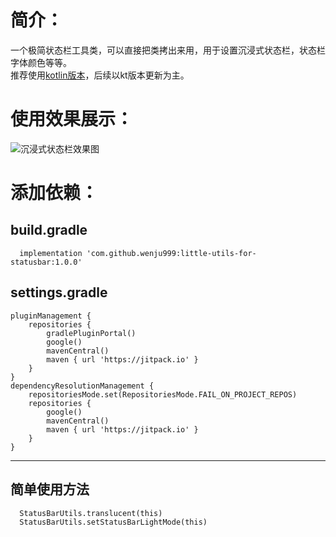 # 简介：
一个极简状态栏工具类，可以直接把类拷出来用，用于设置沉浸式状态栏，状态栏字体颜色等等。  
推荐使用[kotlin版本](https://github.com/wenju999/little-utils-for-statusbar-kt)，后续以kt版本更新为主。

# 使用效果展示：
![沉浸式状态栏效果图](https://user-images.githubusercontent.com/68986693/226783722-66205490-7072-43d8-b60a-c4d3baf4a2da.jpg)
# 添加依赖：
## build.gradle
```
  implementation 'com.github.wenju999:little-utils-for-statusbar:1.0.0'
```
## settings.gradle
```
pluginManagement {
    repositories {
        gradlePluginPortal()
        google()
        mavenCentral()
        maven { url 'https://jitpack.io' }
    }
}
dependencyResolutionManagement {
    repositoriesMode.set(RepositoriesMode.FAIL_ON_PROJECT_REPOS)
    repositories {
        google()
        mavenCentral()
        maven { url 'https://jitpack.io' }
    }
}
```
-----
## 简单使用方法

```
  StatusBarUtils.translucent(this)
  StatusBarUtils.setStatusBarLightMode(this)
```
